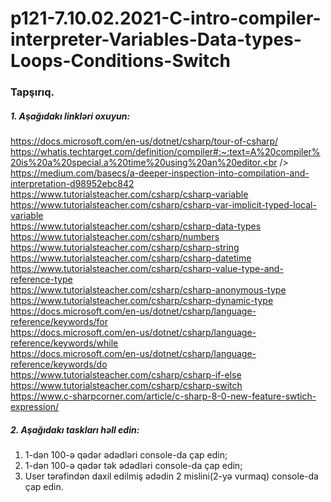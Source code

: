 # p121-7.10.02.2021-C-intro-compiler-interpreter-Variables-Data-types-Loops-Conditions-Switch


### Tapşırıq.


##### 1. Aşağıdakı linkləri oxuyun:
https://docs.microsoft.com/en-us/dotnet/csharp/tour-of-csharp/<br />
https://whatis.techtarget.com/definition/compiler#:~:text=A%20compiler%20is%20a%20special,a%20time%20using%20an%20editor.<br />
https://medium.com/basecs/a-deeper-inspection-into-compilation-and-interpretation-d98952ebc842<br />
https://www.tutorialsteacher.com/csharp/csharp-variable<br />
https://www.tutorialsteacher.com/csharp/csharp-var-implicit-typed-local-variable<br />
https://www.tutorialsteacher.com/csharp/csharp-data-types<br />
https://www.tutorialsteacher.com/csharp/numbers<br />
https://www.tutorialsteacher.com/csharp/csharp-string<br />
https://www.tutorialsteacher.com/csharp/csharp-datetime<br />
https://www.tutorialsteacher.com/csharp/csharp-value-type-and-reference-type<br />
https://www.tutorialsteacher.com/csharp/csharp-anonymous-type<br />
https://www.tutorialsteacher.com/csharp/csharp-dynamic-type<br />
https://docs.microsoft.com/en-us/dotnet/csharp/language-reference/keywords/for<br />
https://docs.microsoft.com/en-us/dotnet/csharp/language-reference/keywords/while<br />
https://docs.microsoft.com/en-us/dotnet/csharp/language-reference/keywords/do<br />
https://www.tutorialsteacher.com/csharp/csharp-if-else<br />
https://www.tutorialsteacher.com/csharp/csharp-switch<br />
https://www.c-sharpcorner.com/article/c-sharp-8-0-new-feature-swtich-expression/


##### 2. Aşağıdakı taskları həll edin:
1. 1-dən 100-ə qədər ədədləri console-da çap edin;
2. 1-dən 100-ə qədər tək ədədləri console-da çap edin;
3. User tərəfindən daxil edilmiş ədədin 2 mislini(2-yə vurmaq) console-da çap edin.
